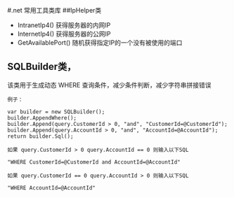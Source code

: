 #.net 常用工具类库
##IpHelper类
- IntranetIp4() 获得服务器的内网IP
- InternetIp4() 获得服务器的公网IP
- GetAvailablePort() 随机获得指定IP的一个没有被使用的端口

## SQLBuilder类，

该类用于生成动态 WHERE 查询条件，减少条件判断，减少字符串拼接错误

```
例子：

var builder = new SQLBuilder();
builder.AppendWhere();
builder.Append(query.CustomerId > 0, "and", "CustomerId=@CustomerId");
builder.Append(query.AccountId > 0, "and", "AccountId=@AccountId");
return builder.Sql();

如果 query.CustomerId > 0 query.AccountId == 0 则输入以下SQL

"WHERE CustomerId=@CustomerId and AccountId=@AccountId"

如果 query.CustomerId == 0 query.AccountId > 0 则输入以下SQL

"WHERE AccountId=@AccountId"

```

